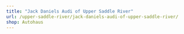 ```yaml
---
title: "Jack Daniels Audi of Upper Saddle River"
url: /upper-saddle-river/jack-daniels-audi-of-upper-saddle-river/
shop: Autohaus
---
```

